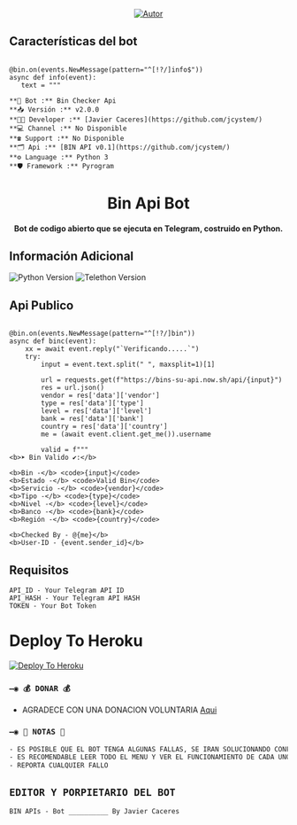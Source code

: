 <p align="center">
<a href="https://github.com/jcystem/"><img title="Autor" src="https://img.shields.io/badge/Autor-Javier-orange?style=for-the-badge&logo=github"></a>
</p>
 
</details>
<P align="center">


</p>

## Características del bot 

```

@bin.on(events.NewMessage(pattern="^[!?/]info$"))
async def info(event):
   text = """

**🤖 Bot :** Bin Checker Api
**📥 Versión :** v2.0.0
**🧑‍💻 Developer :** [Javier Caceres](https://github.com/jcystem/)
**💻 Channel :** No Disponible
**☎️ Support :** No Disponible
**🗂️ Api :** [BIN API v0.1](https://github.com/jcystem/)
**⚙️ Language :** Python 3
**🛡️ Framework :** Pyrogram
```

<h1 align="center"><b>Bin Api Bot</b></h1>
<h4 align="center">Bot de codigo abierto que se ejecuta en Telegram, costruido en Python.</h4>

## Información Adicional
![Python Version](https://img.shields.io/badge/python-3.9.1-green?style=for-the-badge&logo=appveyor)
![Telethon Version](https://img.shields.io/badge/telethon-1.21.1-blue?style=for-the-badge&logo=appveyor)


## Api Publico

```

@bin.on(events.NewMessage(pattern="^[!?/]bin"))
async def binc(event):
    xx = await event.reply("`Verificando.....`")
    try:
        input = event.text.split(" ", maxsplit=1)[1]

        url = requests.get(f"https://bins-su-api.now.sh/api/{input}")
        res = url.json()
        vendor = res['data']['vendor']
        type = res['data']['type']
        level = res['data']['level']
        bank = res['data']['bank']
        country = res['data']['country']
        me = (await event.client.get_me()).username

        valid = f"""
<b>➤ Bin Valido ✔:</b>

<b>Bin -</b> <code>{input}</code>
<b>Estado -</b> <code>Valid Bin</code>
<b>Servicio -</b> <code>{vendor}</code>
<b>Tipo -</b> <code>{type}</code>
<b>Nivel -</b> <code>{level}</code>
<b>Banco -</b> <code>{bank}</code>
<b>Región -</b> <code>{country}</code>

<b>Checked By - @{me}</b>
<b>User-ID - {event.sender_id}</b>
```

## Requisitos
``` 
API_ID - Your Telegram API ID
API_HASH - Your Telegram API HASH
TOKEN - Your Bot Token
```

# Deploy To Heroku
[![Deploy To Heroku](https://www.herokucdn.com/deploy/button.svg)](https://heroku.com/deploy?template=https://github.com/jcystem/bin-bot)

### `—◉ 💰 DONAR 💰`
- AGRADECE CON UNA DONACION VOLUNTARIA [Aqui](https://www.paypal.me/srnovus/)


### `—◉ 📝 NOTAS 📝`
```bash
- ES POSIBLE QUE EL BOT TENGA ALGUNAS FALLAS, SE IRAN SOLUCIONANDO CONFORME SE VAYAN DETECTANDO
- ES RECOMENDABLE LEER TODO EL MENU Y VER EL FUNCIONAMIENTO DE CADA UNO DE LOS COMANDOS
- REPORTA CUALQUIER FALLO
```

## `EDITOR Y PORPIETARIO DEL BOT` 

`BIN APIs - Bot __________ By Javier Caceres`


